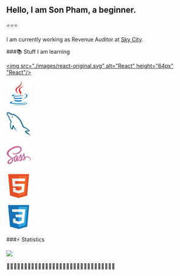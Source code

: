 
## Hello, I am **Son Pham**, a beginner.
⭐⭐⭐


I am currently working as Revenue Auditor at [Sky City](https://www.skycityentertainmentgroup.com/).

###📚 Stuff I am learning

<a href="https://reactjs.org" target="_blank"><img src="./images/react-original.svg" alt="React" height="64px" "React"/></a>

<a href="https://www.java.com/en" target="_blank"><img src="./images/java-original.svg" alt="Java" height="64px" /></a>

<a href="https://www.mysql.com" target="_blank"><img src="./images/mysql-original.svg" alt="MySQL" height="64px" /></a>

<a href="https://sass-lang.com" target="_blank"><img src="./images/sass-original.svg" alt="Sass" height="64px" /></a>

<a href="https://developer.mozilla.org/en-US/docs/Web/HTML" target="_blank"><img src="./images/html5-original.svg" alt="HTML" height="64px" /></a>

<a href="https://developer.mozilla.org/en-US/docs/Web/CSS" target="_blank"><img src="./images/css3-original.svg" alt="CSS" height="64px" /></a>


###⚡️ Statistics

<img src="https://github-readme-stats.vercel.app/api?username=son-git-est&show_icons=true&theme=tokyonight" />

🐾🐾🐾🐾🐾🐾🐾🐾🐾🐾🐾🐾🐾🐾🐾🐾🐾🐾🐾🐾🐾🐾🐾🐾🐾🐾🐾🐾🐾🐾🐾
